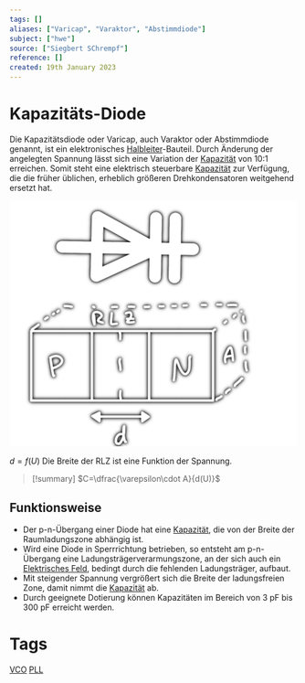 ```yaml
---
tags: []
aliases: ["Varicap", "Varaktor", "Abstimmdiode"]
subject: ["hwe"]
source: ["Siegbert SChrempf"]
reference: []
created: 19th January 2023
---
```


# Kapazitäts-Diode
Die Kapazitätsdiode oder Varicap, auch Varaktor oder Abstimmdiode genannt, ist ein elektronisches [Halbleiter](hwe/Halbleiter.md)-Bauteil.
Durch Änderung der angelegten Spannung lässt sich eine Variation der [Kapazität](hwe/Kapazität.md) von 10:1 erreichen.
Somit steht eine elektrisch steuerbare [Kapazität](hwe/Kapazität.md) zur Verfügung, die die früher üblichen, erheblich größeren Drehkondensatoren weitgehend ersetzt hat.

![500](hwe/assets/varicap.png)

$d = f(U)$
Die Breite der RLZ ist eine Funktion der Spannung.

>[!summary] $C=\dfrac{\varepsilon\cdot A}{d(U)}$

## Funktionsweise
- Der p-n-Übergang einer Diode hat eine [Kapazität](hwe/Kapazität.md), die von der Breite der Raumladungszone abhängig ist.
- Wird eine Diode in Sperrrichtung betrieben, so entsteht am p-n-Übergang eine Ladungsträgerverarmungszone, an der sich auch ein [Elektrisches Feld](hwe/Elektrisches%20Feld.md), bedingt durch die fehlenden Ladungsträger, aufbaut.
- Mit steigender Spannung vergrößert sich die Breite der ladungsfreien Zone, damit nimmt die [Kapazität](hwe/Kapazität.md) ab.
- Durch geeignete Dotierung können Kapazitäten im Bereich von 3 pF bis 300 pF erreicht werden.

# Tags
[VCO](hwe/Voltage%20Controlled%20Oscillator.md)
[PLL](hwe/Oszillatoren/Phase%20Locked%20Loop.md)
